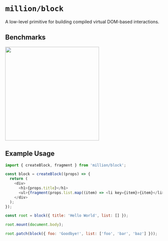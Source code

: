 # `million/block`

A low-level primitive for building compiled virtual DOM-based interactions.

## Benchmarks

<img src="https://cloud-nwwgel7ih-hack-club-bot.vercel.app/0image.png" width="300" />

## Example Usage

```js
import { createBlock, fragment } from 'million/block';

const block = createBlock((props) => {
  return (
    <div>
      <h1>{props.title}</h1>
      <ul>{fragment(props.list.map((item) => <li key={item}>{item}</li>))}</ul>
    </div>
  );
});

const root = block({ title: 'Hello World', list: [] });

root.mount(document.body);

root.patch(block({ foo: 'Goodbye!', list: ['foo', 'bar', 'baz'] }));
```
